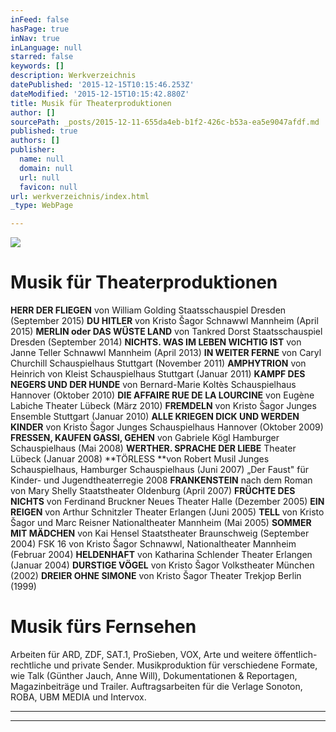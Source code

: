 ```yaml
---
inFeed: false
hasPage: true
inNav: true
inLanguage: null
starred: false
keywords: []
description: Werkverzeichnis
datePublished: '2015-12-15T10:15:46.253Z'
dateModified: '2015-12-15T10:15:42.880Z'
title: Musik für Theaterproduktionen
author: []
sourcePath: _posts/2015-12-11-655da4eb-b1f2-426c-b53a-ea5e9047afdf.md
published: true
authors: []
publisher:
  name: null
  domain: null
  url: null
  favicon: null
url: werkverzeichnis/index.html
_type: WebPage

---
```

![](https://the-grid-user-content.s3-us-west-2.amazonaws.com/1ab6144f-aee6-4be1-bcda-12f6b93b7b6f.jpg)

# **Musik für Theaterproduktionen**

**HERR DER FLIEGEN** von William Golding
Staatsschauspiel Dresden (September 2015)
**DU HITLER** von Kristo Šagor
Schnawwl Mannheim (April 2015)
**MERLIN oder DAS WÜSTE LAND** von Tankred Dorst
Staatsschauspiel Dresden (September 2014)
**NICHTS. WAS IM LEBEN WICHTIG IST** von Janne Teller
Schnawwl Mannheim (April 2013)
**IN WEITER FERNE** von Caryl Churchill
Schauspielhaus Stuttgart (November 2011)
**AMPHYTRION** von Heinrich von Kleist
Schauspielhaus Stuttgart (Januar 2011)
**KAMPF DES NEGERS UND DER HUNDE**
von Bernard-Marie Koltès Schauspielhaus Hannover (Oktober 2010)
**DIE AFFAIRE RUE DE LA LOURCINE** von Eugène Labiche
Theater Lübeck (März 2010)
**FREMDELN** von Kristo Šagor
Junges Ensemble Stuttgart (Januar 2010)
**ALLE KRIEGEN DICK UND WERDEN KINDER** von Kristo Šagor
Junges Schauspielhaus Hannover (Oktober 2009)
**FRESSEN, KAUFEN GASSI, GEHEN** von Gabriele Kögl
Hamburger Schauspielhaus (Mai 2008)
**WERTHER. SPRACHE DER LIEBE**
Theater Lübeck (Januar 2008)
**TÖRLESS **von Robert Musil
Junges Schauspielhaus, Hamburger Schauspielhaus (Juni 2007)
„Der Faust" für Kinder- und Jugendtheaterregie 2008
**FRANKENSTEIN** nach dem Roman von Mary Shelly
Staatstheater Oldenburg (April 2007)
**FRÜCHTE DES NICHTS** von Ferdinand Bruckner
Neues Theater Halle (Dezember 2005)
**EIN REIGEN** von Arthur Schnitzler
Theater Erlangen (Juni 2005)
**TELL** von Kristo Šagor und Marc Reisner
Nationaltheater Mannheim (Mai 2005)
**SOMMER MIT MÄDCHEN** von Kai Hensel
Staatstheater Braunschweig (September 2004)
FSK 16 von Kristo Šagor
Schnawwl, Nationaltheater Mannheim (Februar 2004)
**HELDENHAFT** von Katharina Schlender
Theater Erlangen (Januar 2004)
**DURSTIGE VÖGEL** von Kristo Šagor
Volkstheater München (2002)
**DREIER OHNE SIMONE** von Kristo Šagor
Theater Trekjop Berlin (1999)

# **Musik fürs Fernsehen**

Arbeiten für ARD, ZDF, SAT.1, ProSieben, VOX, Arte und weitere öffentlich-rechtliche und private Sender. Musikproduktion für verschiedene Formate, wie Talk (Günther Jauch, Anne Will), Dokumentationen & Reportagen, Magazinbeiträge und Trailer. Auftragsarbeiten für die Verlage Sonoton, ROBA, UBM MEDIA und Intervox.

****

****